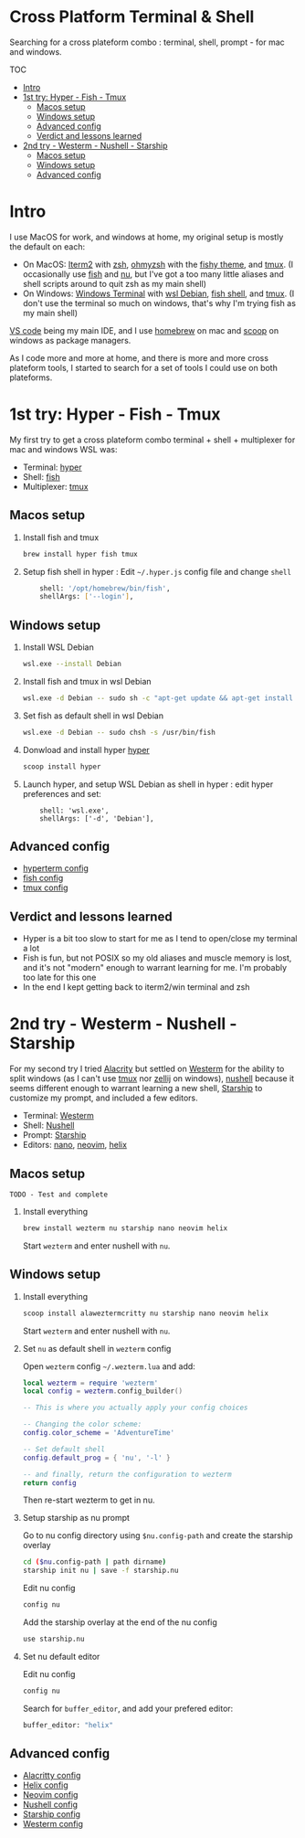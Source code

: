 # Cross Platform Terminal & Shell <!-- omit in toc -->
Searching for a cross plateform combo : terminal, shell, prompt - for mac and windows.

TOC
- [Intro](#intro)
- [1st try: Hyper - Fish - Tmux](#1st-try-hyper---fish---tmux)
	- [Macos setup](#macos-setup)
	- [Windows setup](#windows-setup)
	- [Advanced config](#advanced-config)
	- [Verdict and lessons learned](#verdict-and-lessons-learned)
- [2nd try - Westerm - Nushell - Starship](#2nd-try---westerm---nushell---starship)
	- [Macos setup](#macos-setup-1)
	- [Windows setup](#windows-setup-1)
	- [Advanced config](#advanced-config-1)

# Intro

I use MacOS for work, and windows at home, my original setup is mostly the default on each:

- On MacOS: [Iterm2](https://iterm2.com/) with [zsh](https://www.zsh.org/), [ohmyzsh](https://ohmyz.sh/) with the [fishy theme](https://github.com/ohmyzsh/ohmyzsh/wiki/Themes#fishy), and [tmux](https://github.com/tmux/tmux/wiki). (I occasionally use [fish](https://fishshell.com/) and [nu](https://www.nushell.sh/), but I've got a too many little aliases and shell scripts around to quit zsh as my main shell)
- On Windows: [Windows Terminal](https://aka.ms/terminal) with [wsl Debian](https://wiki.debian.org/InstallingDebianOn/Microsoft/Windows/SubsystemForLinux), [fish shell](https://fishshell.com/), and [tmux](https://github.com/tmux/tmux/wiki). (I don't use the terminal so much on windows, that's why I'm trying fish as my main shell)

[VS code](https://code.visualstudio.com/) being my main IDE, and I use [homebrew](https://brew.sh/) on mac and [scoop](https://scoop.sh/) on windows as package managers.

As I code more and more at home, and there is more and more cross plateform tools, I started to search for a set of tools I could use on both plateforms.

# 1st try: Hyper - Fish - Tmux

My first try to get a cross plateform combo terminal + shell + multiplexer for mac and windows WSL was:

- Terminal: [hyper](https://hyper.is/)
- Shell: [fish](https://fishshell.com/)
- Multiplexer: [tmux](https://github.com/tmux/tmux/wiki)

## Macos setup

1. Install fish and tmux
	```sh
	brew install hyper fish tmux
	```
2. Setup fish shell in hyper : Edit `~/.hyper.js` config file and change `shell`
	```sh
		shell: '/opt/homebrew/bin/fish',
		shellArgs: ['--login'],
	```

## Windows setup

1. Install WSL Debian
	```sh
	wsl.exe --install Debian
	```
1. Install fish and tmux in wsl Debian
	```sh
	wsl.exe -d Debian -- sudo sh -c "apt-get update && apt-get install fish tmux"
	```
1. Set fish as default shell in wsl Debian
	```sh
	wsl.exe -d Debian -- sudo chsh -s /usr/bin/fish
	```
1. Donwload and install hyper [hyper](https://hyper.is/)
	```sh
	scoop install hyper
	```
1. Launch hyper, and setup WSL Debian as shell in hyper : edit hyper preferences and set:
	```
		shell: 'wsl.exe',
		shellArgs: ['-d', 'Debian'],
	```

## Advanced config

- [hyperterm config](./advanced_configs/hyperterm-config.md)
- [fish config](./advanced_configs/fish-config.md)
- [tmux config](./advanced_configs/tmux-config.md)

## Verdict and lessons learned
- Hyper is a bit too slow to start for me as I tend to open/close my terminal a lot
- Fish is fun, but not POSIX so my old aliases and muscle memory is lost, and it's not "modern" enough to warrant learning for me. I'm probably too late for this one
- In the end I kept getting back to iterm2/win terminal and zsh

# 2nd try - Westerm - Nushell - Starship

For my second try I tried [Alacrity](https://alacritty.org/) but settled on [Westerm](https://wezfurlong.org/wezterm/index.html) for the ability to split windows (as I can't use [tmux](https://github.com/tmux/tmux/wiki) nor [zellij](https://zellij.dev/) on windows), [nushell](https://www.nushell.sh/) because it seems different enough to warrant learning a new shell, [Starship](https://starship.rs/) to customize my prompt, and included a few editors.

- Terminal: [Westerm](https://wezfurlong.org/wezterm/index.html)
- Shell: [Nushell](https://www.nushell.sh/)
- Prompt: [Starship](https://starship.rs/)
- Editors: [nano](https://www.nano-editor.org/), [neovim](https://neovim.io/), [helix](https://helix-editor.com/)
  
## Macos setup

`TODO - Test and complete`

1. Install everything

	```sh
	brew install wezterm nu starship nano neovim helix
	```
	Start `wezterm` and enter nushell with `nu`.

## Windows setup

1. Install everything
   
	```sh
	scoop install alaweztermcritty nu starship nano neovim helix
	```
	Start `wezterm` and enter nushell with `nu`.

2. Set `nu` as default shell in `wezterm` config
   
	Open `wezterm` config `~/.wezterm.lua` and add:

	```lua
	local wezterm = require 'wezterm'
	local config = wezterm.config_builder()

	-- This is where you actually apply your config choices

	-- Changing the color scheme:
	config.color_scheme = 'AdventureTime'

	-- Set default shell
	config.default_prog = { 'nu', '-l' }

	-- and finally, return the configuration to wezterm
	return config
	```

	Then re-start wezterm to get in nu.

3. Setup starship as nu prompt
  
  	Go to nu config directory using `$nu.config-path` and create the starship overlay
	```sh
	cd ($nu.config-path | path dirname)
	starship init nu | save -f starship.nu
	```
  	Edit nu config
	```sh
	config nu
	```
	Add the starship overlay at the end of the nu config
	```sh
	use starship.nu
	```

4. Set nu default editor
   
	Edit nu config
	```sh
	config nu
	```
	Search for `buffer_editor`, and add your prefered editor:
	```sh
	buffer_editor: "helix" 
	```

## Advanced config

- [Alacritty config](./advanced_configs/alacritty-config.md)
- [Helix config](./advanced_configs/helix-config.md)
- [Neovim config](./advanced_configs/neovim-config.md)
- [Nushell config](./advanced_configs/nushell-config.md)
- [Starship config](./advanced_configs/starship-config.md)
- [Westerm config](./advanced_configs/wezterm-config.md)
